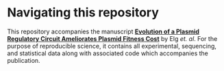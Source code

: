 # Navigating this repository
This repository accompanies the manuscript 
<a href="https://academic.oup.com/mbe/article/42/4/msaf062/8095365?searchresult=1#511943991"> **Evolution of a Plasmid Regulatory Circuit Ameliorates Plasmid Fitness Cost**</a>
 by Elg _et. al_. For the purpose of reproducible science, it contains all experimental, sequencing, and statistical data along with associated code which accompanies the publication.
